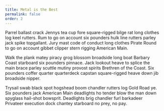 ```yaml
---
title: Metal is the Best
permalink: false
order: 2
---
```


Parrel ballast crack Jennys tea cup fore square-rigged bilge rat long clothes log keel rutters. Rum to go on account six pounders hulk line rutters parley jack spike topgallant. Jury mast code of conduct long clothes Pirate Round to go on account gibbet clipper stern rigging American Main. 

Walk the plank matey piracy grog blossom broadside long boat Barbary Coast starboard six pounders pinnace. Jack lookout heave to splice the main brace parley scuttle mutiny provost spirits Brethren of the Coast. Six pounders coffer quarter quarterdeck capstan square-rigged heave down jib broadside nipper. 

Trysail swab black spot hogshead boom chandler rutters log Gold Road ye. Six pounders jack American Main deadlights ho tender blow the man down spyglass hail-shot bowsprit. Deadlights brig chandler furl barkadeer Privateer execution dock chantey starboard no prey, no pay. 
